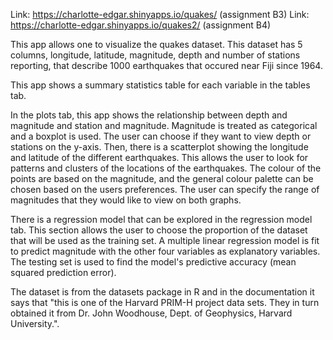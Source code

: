 Link: https://charlotte-edgar.shinyapps.io/quakes/ (assignment B3)
Link: https://charlotte-edgar.shinyapps.io/quakes2/ (assignment B4)

This app allows one to visualize the quakes dataset. This dataset has 5 columns, longitude, latitude, magnitude, depth and number of stations reporting, that describe 1000 earthquakes that occured near Fiji since 1964. 

This app shows a summary statistics table for each variable in the tables tab. 

In the plots tab, this app shows the relationship between depth and magnitude and station and magnitude. Magnitude is treated as categorical and a boxplot is used. The user can choose if they want to view depth or stations on the y-axis. Then, there is a scatterplot showing the longitude and latitude of the different earthquakes. This allows the user to look for patterns and clusters of the locations of the earthquakes. The colour of the points are based on the magnitude, and the general colour palette can be chosen based on the users preferences. The user can specify the range of magnitudes that they would like to view on both graphs.

There is a regression model that can be explored in the regression model tab. This section allows the user to choose the proportion of the dataset that will be used as the training set. A multiple linear regression model is fit to predict magnitude with the other four variables as explanatory variables. The testing set is used to find the model's predictive accuracy (mean squared prediction error). 

The dataset is from the datasets package in R and in the documentation it says that "this is one of the Harvard PRIM-H project data sets. They in turn obtained it from Dr. John Woodhouse, Dept. of Geophysics, Harvard University.". 
